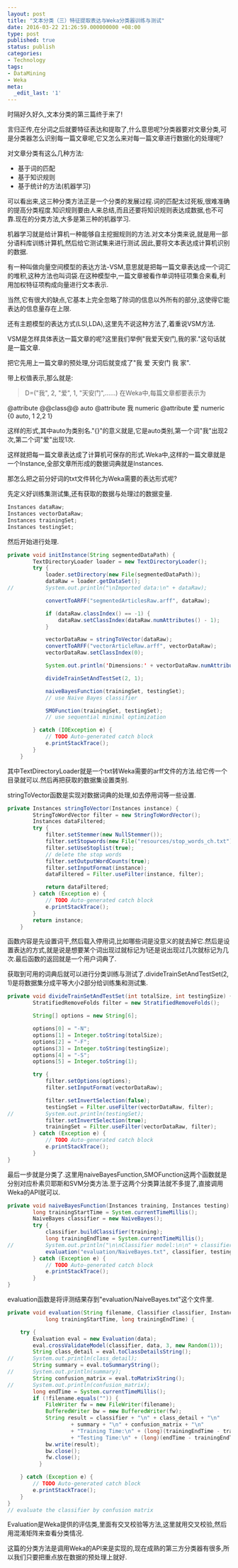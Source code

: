 ```yaml
---
layout: post
title: "文本分类（三）特征提取表达与Weka分类器训练与测试"
date: 2016-03-22 21:26:59.000000000 +08:00
type: post
published: true
status: publish
categories:
- Technology
tags:
- DataMining
- Weka
meta:
  _edit_last: '1'
---
```

时隔好久好久,文本分类的第三篇终于来了!

言归正传,在分词之后就要特征表达和提取了,什么意思呢?分类器要对文章分类,可是分类器怎么识别每一篇文章呢,它又怎么来对每一篇文章进行数据化的处理呢?

对文章分类有这么几种方法:

* 基于词的匹配
* 基于知识规则
* 基于统计的方法(机器学习)

可以看出来,这三种分类方法正是一个分类的发展过程.词的匹配太过死板,很难准确的提高分类程度.知识规则要由人来总结,而且还要将知识规则表达成数据,也不可靠.现在的分类方法,大多是第三种的机器学习.

机器学习就是给计算机一种能够自主挖掘规则的方法.对文本分类来说,就是用一部分语料库训练计算机,然后给它测试集来进行测试.因此,要将文本表达成计算机识别的数据.

有一种叫做向量空间模型的表达方法-VSM,意思就是把每一篇文章表达成一个词汇的堆积,这种方法也叫词袋.在这种模型中,一篇文章被看作单词特征项集合来看,利用加权特征项构成向量进行文本表示.

<!--more-->
当然,它有很大的缺点,它基本上完全忽略了除词的信息以外所有的部分,这使得它能表达的信息量存在上限.

还有主题模型的表达方式(LSI,LDA),这里先不说这种方法了,着重说VSM方法.

VSM是怎样具体表达一篇文章的呢?这里我们举例"我爱天安门,我的家."这句话就是一篇文章.

把它先用上一篇文章的预处理,分词后就变成了"我 爱 天安门 我 家".

带上权值表示,那么就是:
> D=("我", 2, "爱", 1, "天安门",......)
在Weka中,每篇文章都要表示为

@attribute @@class@@ auto
@attribute 我 numeric
@attribute 爱 numeric
{0 auto, 1 2,2 1}

这样的形式,其中auto为类别名."{}"的意义就是,它是auto类别,第一个词"我"出现2次,第二个词"爱"出现1次.

这样就把每一篇文章表达成了计算机可保存的形式.Weka中,这样的一篇文章就是一个Instance,全部文章所形成的数据词典就是Instances.

那怎么把之前分好词的txt文件转化为Weka需要的表达形式呢?

先定义好训练集测试集,还有获取的数据与处理过的数据变量.

```java
Instances dataRaw;
Instances vectorDataRaw;
Instances trainingSet;
Instances testingSet;
```
然后开始进行处理.

```java
private void initInstance(String segmentedDataPath) {
		TextDirectoryLoader loader = new TextDirectoryLoader();
		try {
			loader.setDirectory(new File(segmentedDataPath));
			dataRaw = loader.getDataSet();
//			System.out.println("\nImported data:\n" + dataRaw);

			convertToARFF("segmentedArticlesRaw.arff", dataRaw);

			if (dataRaw.classIndex() == -1) {
				dataRaw.setClassIndex(dataRaw.numAttributes() - 1);
			}

			vectorDataRaw = stringToVector(dataRaw);
			convertToARFF("vectorArticleRaw.arff", vectorDataRaw);
			vectorDataRaw.setClassIndex(0);

			System.out.println('Dimensions:' + vectorDataRaw.numAttributes());

			divideTrainSetAndTestSet(2, 1);

  			naiveBayesFunction(trainingSet, testingSet);
  			// use Naive Bayes classifier

  			SMOFunction(trainingSet, testingSet);
            // use sequential minimal optimization

		} catch (IOException e) {
			// TODO Auto-generated catch block
			e.printStackTrace();
		}
	}
```
其中TextDirectoryLoader就是一个txt转Weka需要的arff文件的方法.给它传一个目录就可以.然后再把获取的数据集设置类别.

stringToVector函数是实现对数据词典的处理,如去停用词等一些设置.

```java
private Instances stringToVector(Instances instance) {
		StringToWordVector filter = new StringToWordVector();
		Instances dataFiltered;
		try {
			filter.setStemmer(new NullStemmer());
			filter.setStopwords(new File("resources/stop_words_ch.txt"));
			filter.setUseStoplist(true);
			// delete the stop words
			filter.setOutputWordCounts(true);
			filter.setInputFormat(instance);
			dataFiltered = Filter.useFilter(instance, filter);

			return dataFiltered;
		} catch (Exception e) {
			// TODO Auto-generated catch block
			e.printStackTrace();
		}
		return instance;
	}
```
函数内容是先设置词干,然后载入停用词,比如哪些词是没意义的就去掉它.然后是设置表达的方式,就是说是想要某个词出现过就标记为1还是说出现过几次就标记为几次.最后函数的返回就是一个用户词典了.

获取到可用的词典后就可以进行分类训练与测试了.divideTrainSetAndTestSet(2, 1)是将数据集分成平等大小2部分给训练集和测试集.

```java
private void divideTrainSetAndTestSet(int totalSize, int testingSize) {
		StratifiedRemoveFolds filter = new StratifiedRemoveFolds();

		String[] options = new String[6];

		options[0] = "-N";
		options[1] = Integer.toString(totalSize);
		options[2] = "-F";
		options[3] = Integer.toString(testingSize);
		options[4] = "-S";
		options[5] = Integer.toString(1);

		try {
			filter.setOptions(options);
			filter.setInputFormat(vectorDataRaw);

			filter.setInvertSelection(false);
			testingSet = Filter.useFilter(vectorDataRaw, filter);
//			System.out.println(testingSet);
			filter.setInvertSelection(true);
			trainingSet = Filter.useFilter(vectorDataRaw, filter);
		} catch (Exception e) {
			// TODO Auto-generated catch block
			e.printStackTrace();
		}
}
```

最后一步就是分类了.这里用naiveBayesFunction,SMOFunction这两个函数就是分别对应朴素贝耶斯和SVM分类方法.至于这两个分类算法就不多提了,直接调用Weka的API就可以.

```java
private void naiveBayesFunction(Instances training, Instances testing) {
		long trainingStartTime = System.currentTimeMillis();
		NaiveBayes classifier = new NaiveBayes();
		try {
			classifier.buildClassifier(training);
			long trainingEndTime = System.currentTimeMillis();
//			System.out.println("\n\nClassifier model:\n\n" + classifier);
			evaluation("evaluation/NaiveBayes.txt", classifier, testing, trainingStartTime, trainingEndTime);
		} catch (Exception e) {
			// TODO Auto-generated catch block
			e.printStackTrace();
		}
}
```
evaluation函数是将评测结果存到"evaluation/NaiveBayes.txt"这个文件里.

```java
private void evaluation(String filename, Classifier classifier, Instances data,
			long trainingStartTime, long trainingEndTime) {

	try {
  		Evaluation eval = new Evaluation(data);
  		eval.crossValidateModel(classifier, data, 3, new Random(1));
		String class_detail = eval.toClassDetailsString();
//	    System.out.println(class_detail);
	  	String summary = eval.toSummaryString();
//	    System.out.println(summary);
		String confusion_matrix = eval.toMatrixString();
//	    System.out.println(confusion_matrix);
		long endTime = System.currentTimeMillis();
	    if (!filename.equals("")) {
	    	FileWriter fw = new FileWriter(filename);
	    	BufferedWriter bw = new BufferedWriter(fw);
		  	String result = classifier + "\n" + class_detail + "\n"
		  			+ summary + "\n" + confusion_matrix + "\n"
	      			+ "Training Time:\n" + (long)(trainingEndTime - trainingStartTime)/1000.0 + "s\n"
  	    			+ "Testing Time:\n" + (long)(endTime - trainingEndTime)/1000.0 + "s";
  	    	bw.write(result);
		  	bw.close();
		  	fw.close();
	      }

	} catch (Exception e) {
  		// TODO Auto-generated catch block
  		e.printStackTrace();
	}
}
// evaluate the classifier by confusion matrix
```
Evaluation是Weka提供的评估类,里面有交叉校验等方法,这里就用交叉校验,然后用混淆矩阵来查看分类情况.

这篇的分类方法是调用Weka的API来是实现的,现在成熟的第三方分类器有很多,所以我们只要把重点放在数据的预处理上就好.